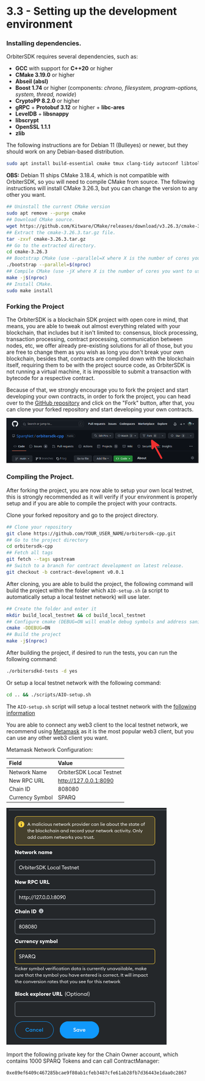 # 3.3 - Setting up the development environment

### Installing dependencies.
OrbiterSDK requires several dependencies, such as:

* **GCC** with support for **C++20** or higher
* **CMake 3.19.0** or higher
* **Abseil (absl)**
* **Boost 1.74** or higher (components: *chrono, filesystem, program-options, system, thread, nowide*)
* **CryptoPP 8.2.0** or higher
* **gRPC** + **Protobuf 3.12** or higher + **libc-ares**
* **LevelDB** + **libsnappy**
* **libscrypt**
* **OpenSSL 1.1.1**
* **zlib**

The following instructions are for Debian 11 (Bulleyes) or newer, but they should work on any Debian-based distribution.
```bash 
sudo apt install build-essential cmake tmux clang-tidy autoconf libtool pkg-config libabsl-dev libboost-all-dev libc-ares-dev libcrypto++-dev libgrpc-dev libgrpc++-dev libleveldb-dev libscrypt-dev libsnappy-dev libssl-dev zlib1g-dev openssl protobuf-compiler protobuf-compiler-grpc
```
**OBS:** Debian 11 ships CMake 3.18.4, which is not compatible with OrbiterSDK, so you will need to compile CMake from source. The following instructions  will install CMake 3.26.3, but you can change the version to any other you want.
```bash
## Uninstall the current CMake version
sudo apt remove --purge cmake
## Download CMake source.
wget https://github.com/Kitware/CMake/releases/download/v3.26.3/cmake-3.26.3.tar.gz
## Extract the cmake-3.26.3.tar.gz file.
tar -zxvf cmake-3.26.3.tar.gz
## Go to the extracted directory.
cd cmake-3.26.3
## Bootstrap CMake (use --parallel=X where X is the number of cores you want to use to speed up the process).
./bootstrap --parallel=$(nproc)
## Compile CMake (use -jX where X is the number of cores you want to use to speed up the process).
make -j$(nproc)
## Install CMake.
sudo make install
```

### Forking the Project

The OrbiterSDK is a blockchain SDK project with open core in mind, that means, you are able to tweak out almost everything related with your blockchain, that includes but it isn't limited to: consensus, block processing, transaction processing, contract processing, communication between nodes, etc, we offer already pre-existing solutions for all of those, but you are free to change them as you wish as long you don't break your own blockchain, besides that, contracts are compiled down with the blockchain itself, requiring them to be with the project source code, as OrbiterSDK is not running a virtual machine, it is impossible to submit a transaction with bytecode for a respective contract.

Because of that, we strongly encourage you to fork the project and start developing your own contracts, in order to fork the project, you can head over to the [GitHub repository](https://github.com/SparqNet/OrbiterSDK-cpp) and click on the "Fork" button, after that, you can clone your forked repository and start developing your own contracts.

![ForkButton](img/ForkButton.png)

### Compiling the Project.

After forking the project, you are now able to setup your own local testnet, this is strongly recommended as it will verify if your environment is properly setup and if you are able to compile the project with your contracts.

Clone your forked repository and go to the project directory.
```bash
## Clone your repository
git clone https://github.com/YOUR_USER_NAME/orbitersdk-cpp.git
## Go to the project directory
cd orbitersdk-cpp
## Fetch all tags
git fetch --tags upstream
## Switch to a branch for contract development on latest release.
git checkout -b contract-development v0.0.1
```

After cloning, you are able to build the project, the following command will build the project within the folder which ```AIO-setup.sh``` (a script to automatically setup a local testnet network) will use later.

```bash
## Create the folder and enter it
mkdir build_local_testnet && cd build_local_testnet
## Configure cmake (DEBUG=ON will enable debug symbols and address sanitizer)
cmake -DDEBUG=ON
## Build the project
make -j$(nproc)
```

After building the project, if desired to run the tests, you can run the following command:
```bash
./orbitersdkd-tests -d yes
```

Or setup a local testnet network with the following command:
```bash
cd .. && ./scripts/AIO-setup.sh
```

The ```AIO-setup.sh``` script will setup a local testnet network with the [following information](https://github.com/SparqNet/orbitersdk-cpp#setting-up-a-local-network)

You are able to connect any web3 client to the local testnet network, we recommend using [Metamask](https://metamask.io) as it is the most popular web3 client, but you can use any other web3 client you want.

Metamask Network Configuration:

| Field | Value                    |
| :--- |:-------------------------|
| Network Name | OrbiterSDK Local Testnet |
| New RPC URL | http://127.0.0.1:8090    |
| Chain ID | 808080                   |
| Currency Symbol | SPARQ                    |

![MetamaskNetworkConfiguration](img/MetamaskNetworkConfiguration.png)

Import the following private key for the Chain Owner account, which contains 1000 SPARQ Tokens and can call ContractManager:
```
0xe89ef6409c467285bcae9f80ab1cfeb3487cfe61ab28fb7d36443e1daa0c2867
```